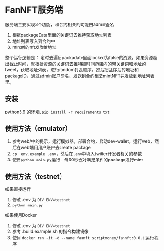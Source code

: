 # FanNFT服务端

服务端主要实现3个功能，和合约相关的功能由admin签名

1. 根据packageData里面的关键词去推特获取地址列表
2. 地址列表写入到合约中
3. mint新的nft发放给地址

整个运行逻辑是：
定时去遍历packadate里面locked为false的资源，如果资源超出截止时间，就根据资源的关键词去推特抓时间范围内的带关键词和地址的tweet，获取地址列表，进行random打乱顺序。然后把乱序后的地址和packageID，通过admin账户签名，发送到合约里去mintNFT并发放到地址列表里。

## 安装

python3.9 的环境, `pip install -r requirements.txt`

## 使用方法（emulator）

1. 参考web/中的提示，运行模拟器，部署合约，启动dev-wallet，运行web，然后在web端用用户账户去create package
2. `cp .env.example .env`，然后在`.env`中填入twitter开发者相关的参数
3. 使用`python main.py`运行，每60秒会对满足条件的package进行mint

## 使用方法（testnet）

如果直接运行

1. 修改 .env 为 `DEV_ENV=testnet`
2. `python main.py`

如果使用Docker

1. 修改 .env 为 `DEV_ENV=testnet`
2. 参考 .build.example.sh 的指令构建镜像
3. 使用 `docker run -it -d --name fannft scriptmoney/fannft:0.0.1` 运行程序
